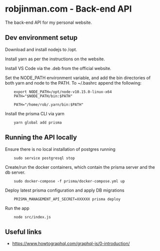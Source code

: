 robjinman.com - Back-end API
============================

The back-end API for my personal website.


Dev environment setup
---------------------

Download and install nodejs to /opt.

Install yarn as per the instructions on the website.

Install VS Code via the .deb from the official website.

Set the NODE_PATH environment variable, and add the bin directories of both yarn
and node to the PATH. To ~/.bashrc append the following:

```
    export NODE_PATH=/opt/node-v10.15.0-linux-x64
    PATH="$NODE_PATH/bin:$PATH"

    PATH="/home/rob/.yarn/bin:$PATH"
```

Install the prisma CLI via yarn

```
    yarn global add prisma
```


Running the API locally
-----------------------

Ensure there is no local installation of postgres running

```
    sudo service postgresql stop
```

Create/run the docker containers, which contain the prisma server and the db
server.

```
    sudo docker-compose -f prisma/docker-compose.yml up
```

Deploy latest prisma configuration and apply DB migrations

```
    PRISMA_MANAGEMENT_API_SECRET=XXXXXX prisma deploy
```

Run the app

```
    node src/index.js
```


Useful links
------------

* https://www.howtographql.com/graphql-js/0-introduction/
